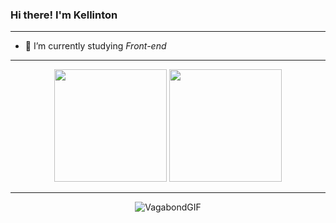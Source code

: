 ### Hi there! I'm Kellinton 
<hr>

- 📌 I’m currently studying *Front-end*
<hr/>


<!--[![LinkedIn](https://img.shields.io/badge/LinkedIn-0077B5?style=for-the-badge&logo=linkedin&logoColor=white)](https://br.linkedin.com/in/kellinton-gomes-153a5a228) [![Discord](https://img.shields.io/badge/Discord-7289DA?style=for-the-badge&logo=discord&logoColor=white)]()-->


<div align="center">
  <img height="180em" src="https://github-readme-stats.vercel.app/api?username=kellinton&show_icons=true&theme=dark&include_all_commits=true&count_private=true"/>
  <img height="180em" src="https://github-readme-stats.vercel.app/api/top-langs/?username=kellinton&layout=compact&langs_count=7&theme=dark"/>
</div>
<hr>


<!--![Top Langs](https://github-readme-stats.vercel.app/api/top-langs/?username=kellinton&layout=compact)--> 
<div align="center">
  
![VagabondGIF](https://github.com/Kellinton/kellinton/assets/60510745/5f17ea6e-1346-45b9-8971-c0b7c5a87940)

</div>
<!--<div style="display: inline_block"><br/>
  <img alt="tailwindcss" src="https://img.shields.io/badge/Tailwind_CSS-38B2AC?style=for-the-badge&logo=tailwind-css&logoColor=white"/>
  
</div>-->

